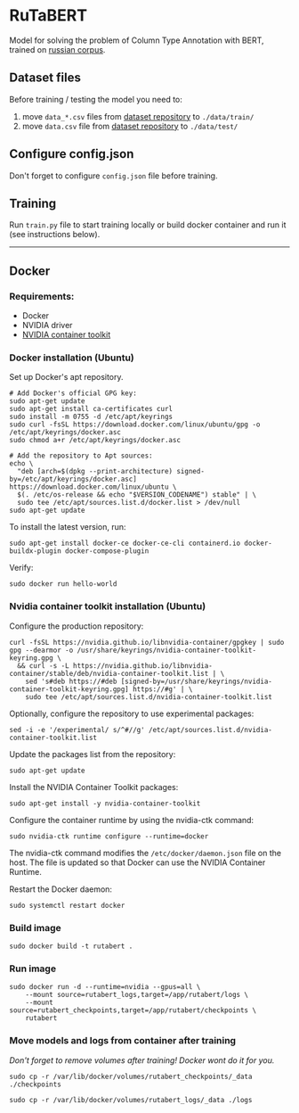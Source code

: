 # RuTaBERT
Model for solving the problem of Column Type Annotation with BERT, trained on [russian corpus](https://github.com/STI-Team/RuTaBERT-Dataset).

## Dataset files
Before training / testing the model you need to:
1. move `data_*.csv` files from [dataset repository](https://github.com/STI-Team/RuTaBERT-Dataset/tree/main/dataset/cta_dataset/train) to `./data/train/`
2. move `data.csv` file from [dataset repository](https://github.com/STI-Team/RuTaBERT-Dataset/tree/main/dataset/cta_dataset/test) to `./data/test/`

## Configure config.json
Don't forget to configure `config.json` file before training.

## Training
Run `train.py` file to start training locally or build docker container and run it (see instructions below).

---

## Docker

### Requirements:
- Docker
- NVIDIA driver
- [NVIDIA container toolkit](https://docs.nvidia.com/datacenter/cloud-native/container-toolkit/latest/index.html)

### Docker installation (Ubuntu)
Set up Docker's apt repository.

```
# Add Docker's official GPG key:
sudo apt-get update
sudo apt-get install ca-certificates curl
sudo install -m 0755 -d /etc/apt/keyrings
sudo curl -fsSL https://download.docker.com/linux/ubuntu/gpg -o /etc/apt/keyrings/docker.asc
sudo chmod a+r /etc/apt/keyrings/docker.asc

# Add the repository to Apt sources:
echo \
  "deb [arch=$(dpkg --print-architecture) signed-by=/etc/apt/keyrings/docker.asc] https://download.docker.com/linux/ubuntu \
  $(. /etc/os-release && echo "$VERSION_CODENAME") stable" | \
  sudo tee /etc/apt/sources.list.d/docker.list > /dev/null
sudo apt-get update
```

To install the latest version, run:
```
sudo apt-get install docker-ce docker-ce-cli containerd.io docker-buildx-plugin docker-compose-plugin
```

Verify:
```
sudo docker run hello-world
```

### Nvidia container toolkit installation (Ubuntu)
Configure the production repository:

```
curl -fsSL https://nvidia.github.io/libnvidia-container/gpgkey | sudo gpg --dearmor -o /usr/share/keyrings/nvidia-container-toolkit-keyring.gpg \
  && curl -s -L https://nvidia.github.io/libnvidia-container/stable/deb/nvidia-container-toolkit.list | \
    sed 's#deb https://#deb [signed-by=/usr/share/keyrings/nvidia-container-toolkit-keyring.gpg] https://#g' | \
    sudo tee /etc/apt/sources.list.d/nvidia-container-toolkit.list
```

Optionally, configure the repository to use experimental packages:
```
sed -i -e '/experimental/ s/^#//g' /etc/apt/sources.list.d/nvidia-container-toolkit.list
```

Update the packages list from the repository:
```
sudo apt-get update
```

Install the NVIDIA Container Toolkit packages:
```
sudo apt-get install -y nvidia-container-toolkit
```

Configure the container runtime by using the nvidia-ctk command:
```
sudo nvidia-ctk runtime configure --runtime=docker
```
The nvidia-ctk command modifies the `/etc/docker/daemon.json` file on the host. The file is updated so that Docker can use the NVIDIA Container Runtime.

Restart the Docker daemon:
```
sudo systemctl restart docker
```

### Build image
```
sudo docker build -t rutabert .
```

### Run image
```
sudo docker run -d --runtime=nvidia --gpus=all \
    --mount source=rutabert_logs,target=/app/rutabert/logs \
    --mount source=rutabert_checkpoints,target=/app/rutabert/checkpoints \
    rutabert
```

### Move models and logs from container after training
*Don't forget to remove volumes after training! Docker wont do it for you.*
```
sudo cp -r /var/lib/docker/volumes/rutabert_checkpoints/_data ./checkpoints
```

```
sudo cp -r /var/lib/docker/volumes/rutabert_logs/_data ./logs
```
